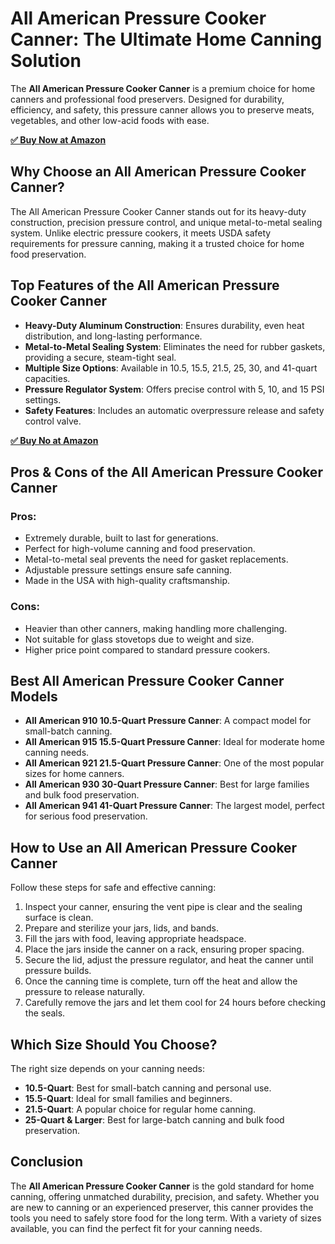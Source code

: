 <!DOCTYPE html>
<html lang="en">
<head>
    <meta charset="UTF-8">
    <meta name="viewport" content="width=device-width, initial-scale=1.0">
    <title>All American Pressure Cooker Canner: The Ultimate Home Canning Solution</title>
</head>
<body>

<h1>All American Pressure Cooker Canner: The Ultimate Home Canning Solution</h1>

<p>The <strong>All American Pressure Cooker Canner</strong> is a premium choice for home canners and professional food preservers. Designed for durability, efficiency, and safety, this pressure canner allows you to preserve meats, vegetables, and other low-acid foods with ease.</p>

[**✅ Buy Now at Amazon**](https://amzn.to/43JafjZ)

<h2>Why Choose an All American Pressure Cooker Canner?</h2>

<p>The All American Pressure Cooker Canner stands out for its heavy-duty construction, precision pressure control, and unique metal-to-metal sealing system. Unlike electric pressure cookers, it meets USDA safety requirements for pressure canning, making it a trusted choice for home food preservation.</p>

<h2>Top Features of the All American Pressure Cooker Canner</h2>

<ul>
    <li><strong>Heavy-Duty Aluminum Construction</strong>: Ensures durability, even heat distribution, and long-lasting performance.</li>
    <li><strong>Metal-to-Metal Sealing System</strong>: Eliminates the need for rubber gaskets, providing a secure, steam-tight seal.</li>
    <li><strong>Multiple Size Options</strong>: Available in 10.5, 15.5, 21.5, 25, 30, and 41-quart capacities.</li>
    <li><strong>Pressure Regulator System</strong>: Offers precise control with 5, 10, and 15 PSI settings.</li>
    <li><strong>Safety Features</strong>: Includes an automatic overpressure release and safety control valve.</li>
</ul>

[**✅ Buy No at Amazon**](https://amzn.to/43JafjZ)

<h2>Pros & Cons of the All American Pressure Cooker Canner</h2>

<h3>Pros:</h3>
<ul>
    <li>Extremely durable, built to last for generations.</li>
    <li>Perfect for high-volume canning and food preservation.</li>
    <li>Metal-to-metal seal prevents the need for gasket replacements.</li>
    <li>Adjustable pressure settings ensure safe canning.</li>
    <li>Made in the USA with high-quality craftsmanship.</li>
</ul>

<h3>Cons:</h3>
<ul>
    <li>Heavier than other canners, making handling more challenging.</li>
    <li>Not suitable for glass stovetops due to weight and size.</li>
    <li>Higher price point compared to standard pressure cookers.</li>
</ul>

<h2>Best All American Pressure Cooker Canner Models</h2>

<ul>
    <li><strong>All American 910 10.5-Quart Pressure Canner</strong>: A compact model for small-batch canning.</li>
    <li><strong>All American 915 15.5-Quart Pressure Canner</strong>: Ideal for moderate home canning needs.</li>
    <li><strong>All American 921 21.5-Quart Pressure Canner</strong>: One of the most popular sizes for home canners.</li>
    <li><strong>All American 930 30-Quart Pressure Canner</strong>: Best for large families and bulk food preservation.</li>
    <li><strong>All American 941 41-Quart Pressure Canner</strong>: The largest model, perfect for serious food preservation.</li>
</ul>

<h2>How to Use an All American Pressure Cooker Canner</h2>

<p>Follow these steps for safe and effective canning:</p>

<ol>
    <li>Inspect your canner, ensuring the vent pipe is clear and the sealing surface is clean.</li>
    <li>Prepare and sterilize your jars, lids, and bands.</li>
    <li>Fill the jars with food, leaving appropriate headspace.</li>
    <li>Place the jars inside the canner on a rack, ensuring proper spacing.</li>
    <li>Secure the lid, adjust the pressure regulator, and heat the canner until pressure builds.</li>
    <li>Once the canning time is complete, turn off the heat and allow the pressure to release naturally.</li>
    <li>Carefully remove the jars and let them cool for 24 hours before checking the seals.</li>
</ol>

<h2>Which Size Should You Choose?</h2>

<p>The right size depends on your canning needs:</p>
<ul>
    <li><strong>10.5-Quart</strong>: Best for small-batch canning and personal use.</li>
    <li><strong>15.5-Quart</strong>: Ideal for small families and beginners.</li>
    <li><strong>21.5-Quart</strong>: A popular choice for regular home canning.</li>
    <li><strong>25-Quart & Larger</strong>: Best for large-batch canning and bulk food preservation.</li>
</ul>

<h2>Conclusion</h2>

<p>The <strong>All American Pressure Cooker Canner</strong> is the gold standard for home canning, offering unmatched durability, precision, and safety. Whether you are new to canning or an experienced preserver, this canner provides the tools you need to safely store food for the long term. With a variety of sizes available, you can find the perfect fit for your canning needs.</p>

</body>
</html>
